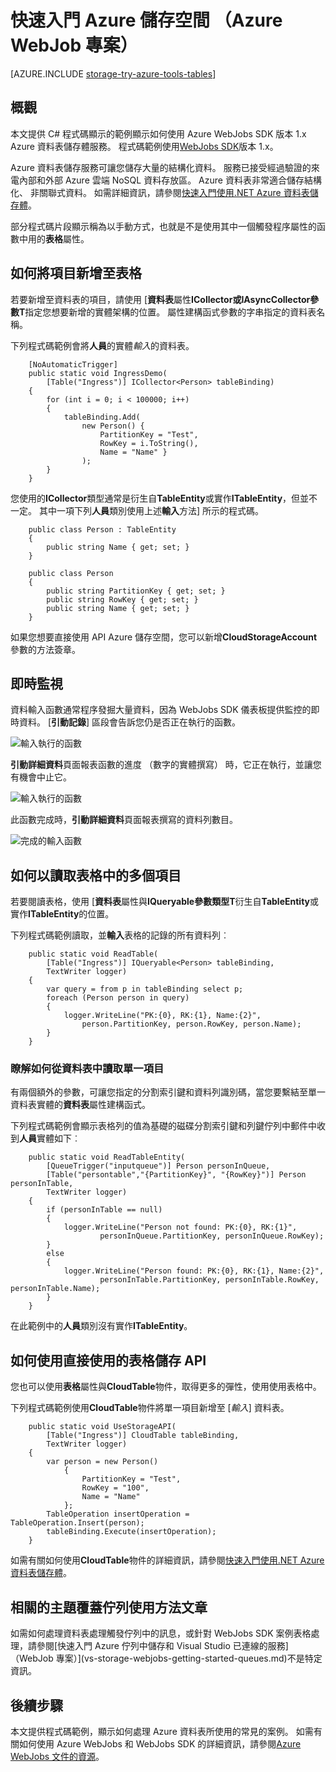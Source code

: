<properties
    pageTitle="快速入門 Azure 儲存和 Visual Studio 連線服務 （WebJob 專案）"
    description="如何連線到儲存帳戶使用 Visual Studio 連接服務之後，在 Visual Studio 中 Azure WebJobs 專案中使用 Azure 資料表儲存體快速入門"
    services="storage"
    documentationCenter=""
    authors="TomArcher"
    manager="douge"
    editor=""/>

<tags
    ms.service="storage"
    ms.workload="web"
    ms.tgt_pltfrm="vs-getting-started"
    ms.devlang="na"
    ms.topic="article"
    ms.date="07/18/2016"
    ms.author="tarcher"/>

# <a name="getting-started-with-azure-storage-azure-webjob-projects"></a>快速入門 Azure 儲存空間 （Azure WebJob 專案）

[AZURE.INCLUDE [storage-try-azure-tools-tables](../../includes/storage-try-azure-tools-tables.md)]

## <a name="overview"></a>概觀

本文提供 C# 程式碼顯示的範例顯示如何使用 Azure WebJobs SDK 版本 1.x Azure 資料表儲存體服務。 程式碼範例使用[WebJobs SDK](../app-service-web/websites-dotnet-webjobs-sdk.md)版本 1.x。

Azure 資料表儲存服務可讓您儲存大量的結構化資料。 服務已接受經過驗證的來電內部和外部 Azure 雲端 NoSQL 資料存放區。 Azure 資料表非常適合儲存結構化、 非關聯式資料。  如需詳細資訊，請參閱[快速入門使用.NET Azure 資料表儲存體](storage-dotnet-how-to-use-tables.md#create-a-table)。

部分程式碼片段顯示稱為以手動方式，也就是不是使用其中一個觸發程序屬性的函數中用的**表格**屬性。

## <a name="how-to-add-entities-to-a-table"></a>如何將項目新增至表格

若要新增至資料表的項目，請使用 [**資料表**屬性**ICollector<T>**或**IAsyncCollector<T>**參數**T**指定您想要新增的實體架構的位置。 屬性建構函式參數的字串指定的資料表名稱。

下列程式碼範例會將**人員**的實體*輸入*的資料表。

        [NoAutomaticTrigger]
        public static void IngressDemo(
            [Table("Ingress")] ICollector<Person> tableBinding)
        {
            for (int i = 0; i < 100000; i++)
            {
                tableBinding.Add(
                    new Person() {
                        PartitionKey = "Test",
                        RowKey = i.ToString(),
                        Name = "Name" }
                    );
            }
        }

您使用的**ICollector**類型通常是衍生自**TableEntity**或實作**ITableEntity**，但並不一定。 其中一項下列**人員**類別使用上述**輸入**方法] 所示的程式碼。

        public class Person : TableEntity
        {
            public string Name { get; set; }
        }

        public class Person
        {
            public string PartitionKey { get; set; }
            public string RowKey { get; set; }
            public string Name { get; set; }
        }

如果您想要直接使用 API Azure 儲存空間，您可以新增**CloudStorageAccount**參數的方法簽章。

## <a name="real-time-monitoring"></a>即時監視

資料輸入函數通常程序發掘大量資料，因為 WebJobs SDK 儀表板提供監控的即時資料。 [**引動記錄**] 區段會告訴您仍是否正在執行的函數。

![輸入執行的函數](./media/vs-storage-webjobs-getting-started-tables/ingressrunning.png)

**引動詳細資料**頁面報表函數的進度 （數字的實體撰寫） 時，它正在執行，並讓您有機會中止它。

![輸入執行的函數](./media/vs-storage-webjobs-getting-started-tables/ingressprogress.png)

此函數完成時，**引動詳細資料**頁面報表撰寫的資料列數目。

![完成的輸入函數](./media/vs-storage-webjobs-getting-started-tables/ingresssuccess.png)

## <a name="how-to-read-multiple-entities-from-a-table"></a>如何以讀取表格中的多個項目

若要閱讀表格，使用 [**資料表**屬性與**IQueryable<T>**參數類型**T**衍生自**TableEntity**或實作**ITableEntity**的位置。

下列程式碼範例讀取，並**輸入**表格的記錄的所有資料列︰

        public static void ReadTable(
            [Table("Ingress")] IQueryable<Person> tableBinding,
            TextWriter logger)
        {
            var query = from p in tableBinding select p;
            foreach (Person person in query)
            {
                logger.WriteLine("PK:{0}, RK:{1}, Name:{2}",
                    person.PartitionKey, person.RowKey, person.Name);
            }
        }

### <a name="how-to-read-a-single-entity-from-a-table"></a>瞭解如何從資料表中讀取單一項目

有兩個額外的參數，可讓您指定的分割索引鍵和資料列識別碼，當您要繫結至單一資料表實體的**資料表**屬性建構函式。

下列程式碼範例會顯示表格列的值為基礎的磁碟分割索引鍵和列鍵佇列中郵件中收到**人員**實體如下︰  

        public static void ReadTableEntity(
            [QueueTrigger("inputqueue")] Person personInQueue,
            [Table("persontable","{PartitionKey}", "{RowKey}")] Person personInTable,
            TextWriter logger)
        {
            if (personInTable == null)
            {
                logger.WriteLine("Person not found: PK:{0}, RK:{1}",
                        personInQueue.PartitionKey, personInQueue.RowKey);
            }
            else
            {
                logger.WriteLine("Person found: PK:{0}, RK:{1}, Name:{2}",
                        personInTable.PartitionKey, personInTable.RowKey, personInTable.Name);
            }
        }


在此範例中的**人員**類別沒有實作**ITableEntity**。

## <a name="how-to-use-the-net-storage-api-directly-to-work-with-a-table"></a>如何使用直接使用的表格儲存 API

您也可以使用**表格**屬性與**CloudTable**物件，取得更多的彈性，使用使用表格中。

下列程式碼範例使用**CloudTable**物件將單一項目新增至 [*輸入*] 資料表。

        public static void UseStorageAPI(
            [Table("Ingress")] CloudTable tableBinding,
            TextWriter logger)
        {
            var person = new Person()
                {
                    PartitionKey = "Test",
                    RowKey = "100",
                    Name = "Name"
                };
            TableOperation insertOperation = TableOperation.Insert(person);
            tableBinding.Execute(insertOperation);
        }

如需有關如何使用**CloudTable**物件的詳細資訊，請參閱[快速入門使用.NET Azure 資料表儲存體](storage-dotnet-how-to-use-tables.md)。

## <a name="related-topics-covered-by-the-queues-how-to-article"></a>相關的主題覆蓋佇列使用方法文章

如需如何處理資料表處理觸發佇列中的訊息，或針對 WebJobs SDK 案例表格處理，請參閱[快速入門 Azure 佇列中儲存和 Visual Studio 已連線的服務] （WebJob 專案）](vs-storage-webjobs-getting-started-queues.md)不是特定資訊。



## <a name="next-steps"></a>後續步驟

本文提供程式碼範例，顯示如何處理 Azure 資料表所使用的常見的案例。 如需有關如何使用 Azure WebJobs 和 WebJobs SDK 的詳細資訊，請參閱[Azure WebJobs 文件的資源](http://go.microsoft.com/fwlink/?linkid=390226)。
